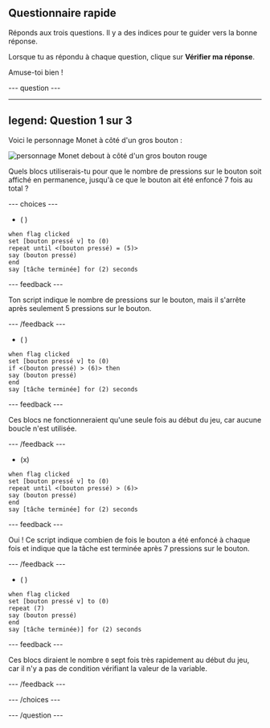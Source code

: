 ## Questionnaire rapide

Réponds aux trois questions. Il y a des indices pour te guider vers la bonne réponse.

Lorsque tu as répondu à chaque question, clique sur **Vérifier ma réponse**.

Amuse-toi bien !

--- question ---

---
legend: Question 1 sur 3
---

Voici le personnage Monet à côté d'un gros bouton :

![personnage Monet debout à côté d'un gros bouton rouge](images/monet-by-button.png)

Quels blocs utiliserais-tu pour que le nombre de pressions sur le bouton soit affiché en permanence, jusqu'à ce que le bouton ait été enfoncé 7 fois au total ?


--- choices ---

- ( )

```blocks3
when flag clicked
set [bouton pressé v] to (0)
repeat until <(bouton pressé) = (5)>
say (bouton pressé)
end
say [tâche terminée] for (2) seconds
```

  --- feedback ---

Ton script indique le nombre de pressions sur le bouton, mais il s'arrête après seulement 5 pressions sur le bouton.

  --- /feedback ---

- ( )

```blocks3
when flag clicked
set [bouton pressé v] to (0)
if <(bouton pressé) > (6)> then
say (bouton pressé)
end
say [tâche terminée] for (2) seconds
```

  --- feedback ---

Ces blocs ne fonctionneraient qu'une seule fois au début du jeu, car aucune boucle n'est utilisée.

  --- /feedback ---

- (x)

```blocks3
when flag clicked
set [bouton pressé v] to (0)
repeat until <(bouton pressé) > (6)>
say (bouton pressé)
end
say [tâche terminée] for (2) seconds
```

  --- feedback ---

Oui ! Ce script indique combien de fois le bouton a été enfoncé à chaque fois et indique que la tâche est terminée après 7 pressions sur le bouton.

  --- /feedback ---

- ( )

```blocks3
when flag clicked
set [bouton pressé v] to (0)
repeat (7)
say (bouton pressé)
end
say [tâche terminée)] for (2) seconds
```
  --- feedback ---

Ces blocs diraient le nombre `0` sept fois très rapidement au début du jeu, car il n'y a pas de condition vérifiant la valeur de la variable.

  --- /feedback ---

--- /choices ---

--- /question ---
